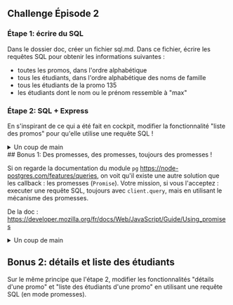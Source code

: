 ## Challenge Épisode 2

### Étape 1: écrire du SQL
Dans le dossier doc, créer un fichier sql.md. Dans ce fichier, écrire les requêtes SQL pour obtenir les informations suivantes :

- toutes les promos, dans l'ordre alphabétique
- tous les étudiants, dans l'ordre alphabétique des noms de famille
- tous les étudiants de la promo 135
- les étudiants dont le nom ou le prénom ressemble à "max"

### Étape 2: SQL + Express

En s'inspirant de ce qui a été fait en cockpit, modifier la fonctionnalité "liste des promos" pour qu'elle utilise une requête SQL !

<details>
<summary>Un coup de main</summary>

Toutes les modifications vont se passer dans le fichier `promoController.js` !

- D'abord il faut pouvoir parler à la base de données. Donc il nous faut un client. Créer et connecter un client `pg`, juste avant la définition du controller.
- Puis dans la méthode qui liste des promos, il faut exécuter une requête SQL !
- Ne pas oublier que la méthode `client.query` ne renvoie pas directement les résultats, il faut définir un _callback_.

```js
  promoList: (req, res) => {
      //...
      client.query('du sql', (error, results) => {
          // cette fonction se déclenchera quand la BDD aura répondu.
          // c'est ici qu'il faut soit traiter l'erreur si il y en a une, soit utiliser les résultats !
      });
      // pas de code ici : on ne fait rien tant que la BDD n'a pas répondu!
  }
```

</details>
## Bonus 1: Des promesses, des promesses, toujours des promesses !

Si on regarde la documentation du module `pg` https://node-postgres.com/features/queries, on voit qu'il existe une autre solution que les callback : les promesses (`Promise`). 
Votre mission, si vous l'acceptez : executer une requête SQL, toujours avec `client.query`, mais en utilisant le mécanisme des promesses.

De la doc : https://developer.mozilla.org/fr/docs/Web/JavaScript/Guide/Using_promises

<details>
<summary>Un coup de main</summary>

Notre appel à client.query qui ressemblait à :

```js
client.query('du sql', (error, results) => {
    // cette fonction se déclenchera quand la BDD aura répondu.
    // c'est ici qu'il faut soit traiter l'erreur si il y en a une, soit utiliser les résultats !
});
```

Va devenir
  
```js
client.query('du sql').then((data) => {
  // cette fonction se déclenchera quand la BDD aura répondu.
  // c'est ici qu'il faut utiliser les résultats
  // par contre, cette fonction ne sera pas appelée en cas d'erreur.
});
```

Et si on veut traiter l'erreur

```js
client.query('du sql').then((data) => {
  // cette fonction se déclenchera quand la BDD aura répondu.
  // c'est ici qu'il faut utiliser les résultats
  // par contre, cette fonction ne sera pas appelée en cas d'erreur.
}).catch((error) =>  {
  // fonction appelée en cas d'erreur
});
```

</details>

## Bonus 2: détails et liste des étudiants

Sur le même principe que l'étape 2, modifier les fonctionnalités "détails d'une promo" et "liste des étudiants d'une promo" en utilisant une requête SQL (en mode promesses).